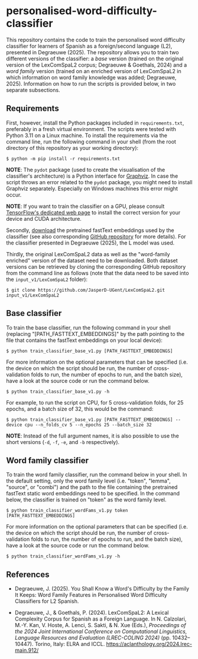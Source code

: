 # personalised-word-difficulty-classifier

This repository contains the code to train the personalised word difficulty classifier for learners of Spanish as a foreign/second language (L2), presented in Degraeuwe (2025). The repository allows you to train two different versions of the classifier: a *base* version (trained on the original version of the LexComSpaL2 corpus; Degraeuwe & Goethals, 2024) and a *word family* version (trained on an enriched version of LexComSpaL2 in which information on word family knowledge was added; Degraeuwe, 2025). Information on how to run the scripts is provided below, in two separate subsections.

## Requirements

First, however, install the Python packages included in `requirements.txt`, preferably in a fresh virtual environment. The scripts were tested with Python 3.11 on a Linux machine. To install the requirements via the command line, run the following command in your shell (from the root directory of this repository as your working directory):

```shell
$ python -m pip install -r requirements.txt
```

**NOTE**: The `pydot` package (used to create the visualisation of the classifier's architecture) is a Python interface for [Graphviz](https://graphviz.org/). In case the script throws an error related to the `pydot` package, you might need to install Graphviz separately. Especially on Windows machines this error might occur.

**NOTE**: If you want to train the classifier on a GPU, please consult [TensorFlow's dedicated web page](https://www.tensorflow.org/install/pip) to install the correct version for your device and CUDA architecture.

Secondly, [download](https://zenodo.org/records/3255001) the pretrained fastText embeddings used by the classifier (see also corresponding [GitHub repository](https://github.com/BotCenter/spanishWordEmbeddings) for more details). For the classifier presented in Degraeuwe (2025), the L model was used.

Thirdly, the original LexComSpaL2 data as well as the "word-family enriched" version of the dataset need to be downloaded. Both dataset versions can be retrieved by cloning the corresponding GitHub repository from the command line as follows (note that the data need to be saved into the `input_v1/LexComSpaL2` folder):

```shell
$ git clone https://github.com/JasperD-UGent/LexComSpaL2.git input_v1/LexComSpaL2
```

## Base classifier

To train the base classifier, run the following command in your shell (replacing "[PATH_FASTTEXT_EMBEDDINGS]" by the path pointing to the file that contains the fastText embeddings on your local device):

```shell
$ python train_classifier_base_v1.py [PATH_FASTTEXT_EMBEDDINGS]
```

For more information on the optional parameters that can be specified (i.e. the device on which the script should be run, the number of cross-validation folds to run, the number of epochs to run, and the batch size), have a look at the source code or run the command below.

```shell
$ python train_classifier_base_v1.py -h
```

For example, to run the script on CPU, for 5 cross-validation folds, for 25 epochs, and a batch size of 32, this would be the command:

```shell
$ python train_classifier_base_v1.py [PATH_FASTTEXT_EMBEDDINGS] --device cpu --n_folds_cv 5 --n_epochs 25 --batch_size 32
```

**NOTE**: Instead of the full argument names, it is also possible to use the short versions (`-d`, `-f`, `-e`, and `-b` respectively).

## Word family classifier

To train the word family classifier, run the command below in your shell. In the default setting, only the word family level (i.e. "token", "lemma", "source", or "combi") and the path to the file containing the pretrained fastText static word embeddings need to be specified. In the command below, the classifier is trained on "token" as the word family level.

```shell
$ python train_classifier_wordFams_v1.py token [PATH_FASTTEXT_EMBEDDINGS]
```

For more information on the optional parameters that can be specified (i.e. the device on which the script should be run, the number of cross-validation folds to run, the number of epochs to run, and the batch size), have a look at the source code or run the command below.

```shell
$ python train_classifier_wordFams_v1.py -h
```

## References
- Degraeuwe, J. (2025). You Shall Know a Word's Difficulty by the Family It Keeps: Word Family Features in Personalised Word Difficulty Classifiers for L2 Spanish.

- Degraeuwe, J., & Goethals, P. (2024). LexComSpaL2: A Lexical Complexity Corpus for Spanish as a Foreign Language. In N. Calzolari, M.-Y. Kan, V. Hoste, A. Lenci, S. Sakti, & N. Xue (Eds.), *Proceedings of the 2024 Joint International Conference on Computational Linguistics, Language Resources and Evaluation (LREC-COLING 2024)* (pp. 10432–10447). Torino, Italy: ELRA and ICCL. https://aclanthology.org/2024.lrec-main.912/
